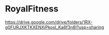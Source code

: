 # RoyalFitness
https://drive.google.com/drive/folders/1RX-g0FURJXKTKXENXjPkosI_Ka6f3n8I?usp=sharing
